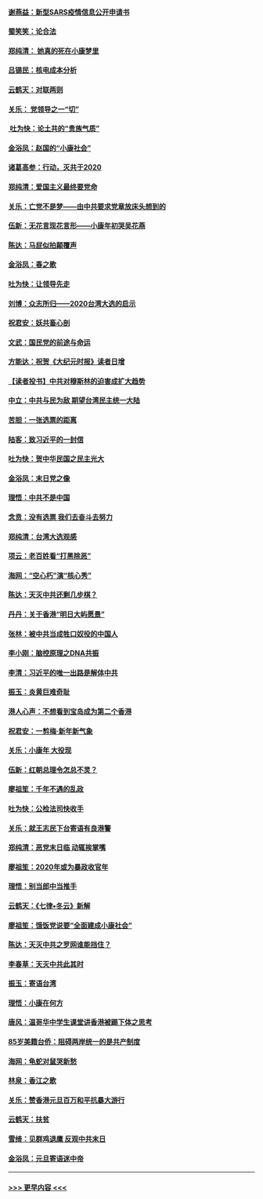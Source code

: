 #### [谢燕益：新型SARS疫情信息公开申请书](../pages/nsc993/n11808840.md?t=01221444) 
#### [蜀笑笑：论合法](../pages/nsc993/n11808064.md?t=01221444) 
#### [郑纯清： 她真的死在小康梦里](../pages/nsc993/n11806623.md?t=01221444) 
#### [吕锡民：核电成本分析](../pages/nsc993/n11806284.md?t=01221444) 
#### [云鹤天：对联两则](../pages/nsc993/n11805957.md?t=01221444) 
#### [关乐： 党领导之一“切”](../pages/nsc993/n11804505.md?t=01221444) 
#### [ 吐为快：论土共的“贵族气质”](../pages/nsc993/n11804490.md?t=01221444) 
#### [金浴凤：赵国的“小康社会”](../pages/nsc993/n11804452.md?t=01221444) 
#### [诸葛高参：行动，灭共于2020](../pages/nsc993/n11804120.md?t=01221444) 
#### [郑纯清：爱国主义最终要党命](../pages/nsc993/n11802197.md?t=01221444) 
#### [关乐：亡党不是梦——由中共要求党章放床头想到的](../pages/nsc993/n11802156.md?t=01221444) 
#### [伍新：无花言现花言形——小康年初哭吴花燕](../pages/nsc993/n11800044.md?t=01221444) 
#### [陈达：马屁似拍颠覆声](../pages/nsc993/n11800010.md?t=01221444) 
#### [金浴凤：春之歌](../pages/nsc993/n11797687.md?t=01221444) 
#### [吐为快：让领导先走](../pages/nsc993/n11797512.md?t=01221444) 
#### [刘博：众志所归——2020台湾大选的启示](../pages/nsc993/n11796878.md?t=01221444) 
#### [祝君安：妖共畜心剖](../pages/nsc993/n11794273.md?t=01221444) 
#### [文武：国民党的前途与命运](../pages/nsc993/n11794198.md?t=01221444) 
#### [方能达：祝贺《大纪元时报》读者日增](../pages/nsc993/n11793807.md?t=01221444) 
#### [【读者投书】中共对穆斯林的迫害成扩大趋势](../pages/nsc993/n11791371.md?t=01221444) 
#### [中立：中共与民为敌 期望台湾民主统一大陆](../pages/nsc993/n11790392.md?t=01221444) 
#### [苦胆：一张选票的距离](../pages/nsc993/n11788914.md?t=01221444) 
#### [陆客：致习近平的一封信](../pages/nsc993/n11788867.md?t=01221444) 
#### [吐为快：贺中华民国之民主光大](../pages/nsc993/n11788618.md?t=01221444) 
#### [金浴凤：末日党之像](../pages/nsc993/n11787475.md?t=01221444) 
#### [理悟：中共不是中国](../pages/nsc993/n11787463.md?t=01221444) 
#### [念贲：没有选票  我们去奋斗去努力](../pages/nsc993/n11787398.md?t=01221444) 
#### [郑纯清：台湾大选观感](../pages/nsc993/n11786210.md?t=01221444) 
#### [项云：老百姓看“打黑除恶”](../pages/nsc993/n11785398.md?t=01221444) 
#### [海网：“空心朽”演“核心秀”](../pages/nsc993/n11783874.md?t=01221444) 
#### [陈达：天灭中共还剩几步棋？](../pages/nsc993/n11783719.md?t=01221444) 
#### [丹丹：关于香港“明日大屿愿景”](../pages/nsc993/n11783273.md?t=01221444) 
#### [张林：被中共当成牲口奴役的中国人](../pages/nsc993/n11782397.md?t=01221444) 
#### [李小刚：脑控原理之DNA共振](../pages/nsc993/n11780962.md?t=01221444) 
#### [李清：习近平的唯一出路是解体中共](../pages/nsc993/n11780866.md?t=01221444) 
#### [振玉：炎黄巨难奇耻](../pages/nsc993/n11779632.md?t=01221444) 
#### [港人心声：不想看到宝岛成为第二个香港](../pages/nsc993/n11778817.md?t=01221444) 
#### [祝君安：一剪梅‧新年新气象](../pages/nsc993/n11776340.md?t=01221444) 
#### [关乐：小康年 大役现](../pages/nsc993/n11774213.md?t=01221444) 
#### [伍新：红朝总理令怎总不灵？](../pages/nsc993/n11770813.md?t=01221444) 
#### [廖祖笙：千年不遇的乱政](../pages/nsc993/n11770373.md?t=01221444) 
#### [吐为快：公检法司快收手](../pages/nsc993/n11770359.md?t=01221444) 
#### [关乐：就王志民下台寄语有良港警](../pages/nsc993/n11769903.md?t=01221444) 
#### [郑纯清：恶党末日临 动辄挨掌嘴](../pages/nsc993/n11769356.md?t=01221444) 
#### [廖祖笙：2020年或为暴政收官年](../pages/nsc993/n11768216.md?t=01221444) 
#### [理悟：别当郎中当推手](../pages/nsc993/n11768243.md?t=01221444) 
#### [云鹤天：《七律▪冬云》新解](../pages/nsc993/n11768204.md?t=01221444) 
#### [廖祖笙：饿饭党说要“全面建成小康社会”](../pages/nsc993/n11767482.md?t=01221444) 
#### [陈达：天灭中共之罗网谁能挡住？](../pages/nsc993/n11767465.md?t=01221444) 
#### [李春草：天灭中共此其时](../pages/nsc993/n11767452.md?t=01221444) 
#### [振玉：寄语台湾](../pages/nsc993/n11767432.md?t=01221444) 
#### [理悟：小康在何方](../pages/nsc993/n11767394.md?t=01221444) 
#### [唐风：温哥华中学生课堂讲香港被踢下体之思考](../pages/nsc993/n11766848.md?t=01221444) 
#### [85岁美籍台侨：阻碍两岸统一的是共产制度](../pages/nsc993/n11765043.md?t=01221444) 
#### [海网：龟蛇对鼠哭新愁](../pages/nsc993/n11764895.md?t=01221444) 
#### [林泉：香江之歌](../pages/nsc993/n11764415.md?t=01221444) 
#### [关乐：赞香港元旦百万和平抗暴大游行](../pages/nsc993/n11764382.md?t=01221444) 
#### [云鹤天：扶贫](../pages/nsc993/n11764245.md?t=01221444) 
#### [雪绮：见群鸡退鹰  反观中共末日](../pages/nsc993/n11762112.md?t=01221444) 
#### [金浴凤：元旦寄语迷中帝](../pages/nsc993/n11761788.md?t=01221444) 

----
#### [ >>> 更早内容 <<< ](../indexes/nsc993-earlier.md)
